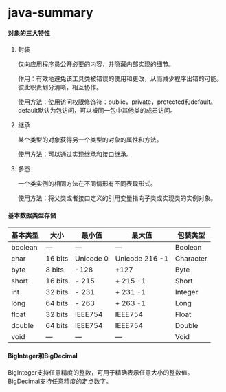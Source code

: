 # java-summary

#### 对象的三大特性

1. 封装

   仅向应用程序员公开必要的内容，并隐藏内部实现的细节。

   作用：有效地避免该工具类被错误的使用和更改，从而减少程序出错的可能。彼此职责划分清晰，相互协作。

   使用方法：使用访问权限修饰符：public，private，protected和default。default默认为包访问，可以被同一包中其他类的成员访问。

2. 继承

   某个类型的对象获得另一个类型的对象的属性和方法。

   使用方法：可以通过实现继承和接口继承。

3. 多态

   一个类实例的相同方法在不同情形有不同表现形式。

   使用方法：将父类或者接口定义的引用变量指向子类或实现类的实例对象。

#### 基本数据类型存储

| 基本类型 | 大小    | 最小值    | 最大值         | 包装类型  |
| -------- | ------- | --------- | -------------- | --------- |
| boolean  | —       | —         | —              | Boolean   |
| char     | 16 bits | Unicode 0 | Unicode 216 -1 | Character |
| byte     | 8 bits  | -128      | +127           | Byte      |
| short    | 16 bits | - 215     | + 215 -1       | Short     |
| int      | 32 bits | - 231     | + 231 -1       | Integer   |
| long     | 64 bits | - 263     | + 263 -1       | Long      |
| float    | 32 bits | IEEE754   | IEEE754        | Float     |
| double   | 64 bits | IEEE754   | IEEE754        | Double    |
| void     | —       | —         | —              | Void      |

#### BigInteger和BigDecimal

BigInteger支持任意精度的整数，可用于精确表示任意大小的整数值。BigDecimal支持任意精度的定点数字。